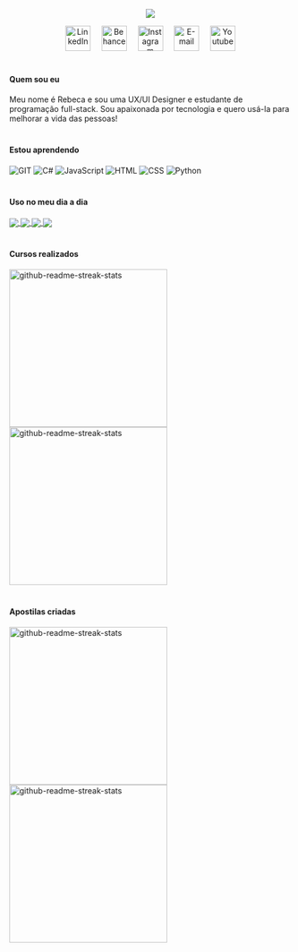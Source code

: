 <p align="center"> 
    <img src="https://readme-typing-svg.herokuapp.com?color=%230075FF&size=28&center=true&vCenter=true&lines=Estudante+de+programação;UX%2FUI+Designer"(https://git.io/typing-svg)>
 </p>

<p align="center">
  <a href="https://www.linkedin.com/in/rebecalvesousa" alt="LinkedIn"><img width="45px" alt="LinkedIn" title="LinkedIn" src="https://user-images.githubusercontent.com/69727594/139465237-0a5c3189-ab93-4a12-a2d1-9dc958db0e6d.png"/></a>
  &#8287;&#8287;&#8287;
  <a href="https://www.behance.net/becabelin"><img width="45px" alt="Behance" title="Behance" src="https://user-images.githubusercontent.com/69727594/139465109-2517633e-ebc5-4a9c-8740-cd82b9e242cd.png"></a>
  &#8287;&#8287;&#8287;
  <a href="https://www.instagram.com/meninadeux"><img width="45px" alt="Instagram" title="Instagram" src="https://user-images.githubusercontent.com/69727594/139465015-61be3f2c-cd0a-4141-a0cd-162c71043c1e.png"/></a>
  &#8287;&#8287;&#8287;
  <a href="mailto:becabelin@gmail.com"><img width="45px" alt="E-mail" title="E-mail" src="https://user-images.githubusercontent.com/69727594/139464927-9d110e31-818b-427c-9b9c-687c56fd6861.png"/></a>
  &#8287;&#8287;&#8287;
  <a href="https://www.youtube.com/channel/UCfWSodyesItLGaiwbXd3-_Q"><img width="45px" alt="Youtube" title="Youtube" src="https://user-images.githubusercontent.com/69727594/139464484-01c68745-ac7c-44a5-b0bf-3124246f862a.png"/></a>
</p>

<!--<p align="center"> 
    <img src="https://github-readme-streak-stats.herokuapp.com?user=becabelin&theme=github-dark&hide_border=true&date_format=M%20j%5B%2C%20Y%5D&sideLabels=0075FF&dates=45BBFF&sideNums=45BBFF&currStreakLabel=45BBFF&stroke=0075FF&ring=0075FF&fire=45BBFF&currStreakNum=45BBFF"(https://git.io/streak-stats)>
 </p>-->

#
#### Quem sou eu
Meu nome é Rebeca e sou uma UX/UI Designer e estudante de programação full-stack. Sou apaixonada por tecnologia e quero usá-la para melhorar a vida das pessoas!

#
#### Estou aprendendo
<p align="left">
<img align="center" src="https://img.shields.io/badge/git-%23F05033.svg?style=for-the-badge&logo=git&logoColor=white&color=0075FF" alt="GIT" title="GIT">
<img align="center" src="https://img.shields.io/badge/c%23-%23239120.svg?style=for-the-badge&logo=c-sharp&logoColor=white&color=0075FF" alt="C#" title="C#">
<img align="center" src="https://img.shields.io/badge/JavaScript-323330?style=for-the-badge&logo=javascript&logoColor=white&color=0075FF" alt="JavaScript" title="JavaScript">
<img align="center" src="https://img.shields.io/badge/HTML-E34F26?style=for-the-badge&logo=html5&logoColor=white&color=0075FF" alt="HTML" title="HTML">
<img align="center" src="https://img.shields.io/badge/CSS-1572B6?style=for-the-badge&logo=css3&logoColor=white&color=0075FF" alt="CSS" title="CSS">
<img align="center" src="https://img.shields.io/badge/Python-FFD43B?style=for-the-badge&logo=python&logoColor=white&color=0075FF" alt="Python" title="Python">
</p>

#
#### Uso no meu dia a dia

<a href="" target="_blank" alt="Adobe XD" title="Adobe XD">
<img align="center" src="https://img.shields.io/badge/Adobe%20XD-470137?style=for-the-badge&logo=Adobe%20XD&logoColor=white&color=0075FF">
</a> <a href="" target="_blank" alt="Figma" title="Figma">
<img align="center" src="https://img.shields.io/badge/figma-%23F24E1E.svg?style=for-the-badge&logo=figma&logoColor=white&color=0075FF">
</a> <a href="" target="_blank" alt="Visual Studio" title="Visual Studio">
<img align="center" src="https://img.shields.io/badge/Visual%20Studio-5C2D91.svg?style=for-the-badge&logo=visual-studio&logoColor=white&color=0075FF">
</a> <a href="" target="_blank" alt="VS Code" title="VS Code">
<img align="center" src="https://img.shields.io/badge/Visual%20Studio%20Code-0078d7.svg?style=for-the-badge&logo=visual-studio-code&logoColor=white&color=0075FF">
</a>

#
#### Cursos realizados
<p align="left">
  <a href="https://github.com/becabelin/construdelas-gama"><img width="282" src="https://denvercoder1-github-readme-stats.vercel.app/api/pin/?username=becabelin&repo=construdelas-gama&theme=react&bg_color=0D1117&title_color=F0F6FF&icon_color=F8D866&show_icons=false" alt="github-readme-streak-stats"></a>
  <a href="https://github.com/becabelin/tech-ta-on"><img width="282" src="https://denvercoder1-github-readme-stats.vercel.app/api/pin/?username=becabelin&repo=tech-ta-on&theme=react&bg_color=0D1117&title_color=F0F6FF&icon_color=F8D866&show_icons=false" alt="github-readme-streak-stats"></a>
</p>

#
#### Apostilas criadas
<p align="left">
  <a href="https://github.com/becabelin/apostila-git-github"><img width="282" src="https://denvercoder1-github-readme-stats.vercel.app/api/pin/?username=becabelin&repo=apostila-git-github&theme=react&bg_color=0D1117&title_color=F0F6FF&icon_color=F8D866&show_icons=false" alt="github-readme-streak-stats"></a>
  <a href="https://github.com/becabelin/apostila-de-http"><img width="282" src="https://denvercoder1-github-readme-stats.vercel.app/api/pin/?username=becabelin&repo=apostila-de-http&theme=react&bg_color=0D1117&title_color=F0F6FF&icon_color=F8D866&show_icons=false" alt="github-readme-streak-stats"></a>
</p>
